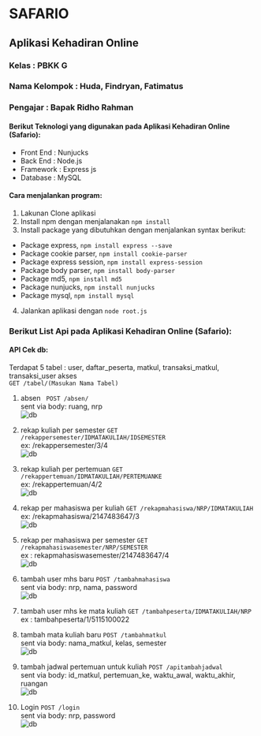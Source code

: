 # SAFARIO
## Aplikasi Kehadiran Online

### Kelas         : PBKK G
### Nama Kelompok : Huda, Findryan, Fatimatus
### Pengajar      : Bapak Ridho Rahman

#### Berikut Teknologi yang digunakan pada Aplikasi Kehadiran Online (Safario):
* Front End       : Nunjucks
* Back End        : Node.js
* Framework       : Express js
* Database        : MySQL

#### Cara menjalankan program:
1. Lakunan Clone aplikasi
2. Install npm dengan menjalanakan  ``` npm install ```
3. Install package yang dibutuhkan dengan menjalankan syntax berikut:
 * Package express, ``` npm install express --save ```
 * Package cookie parser, ``` npm install cookie-parser ```
 * Package express session, ``` npm install express-session ```
 * Package body parser, ``` npm install body-parser ```
 * Package md5, ``` npm install md5 ```
 * Package nunjucks, ``` npm install nunjucks ```
 * Package mysql, ``` npm install mysql ```
4. Jalankan aplikasi dengan ``` node root.js ```

### Berikut List Api pada Aplikasi Kehadiran Online (Safario):
#### API Cek db:
Terdapat 5 tabel : user, daftar_peserta, matkul, transaksi_matkul, transaksi_user
akses
<br/>``` GET /tabel/(Masukan Nama Tabel) ```
<br/>
1. absen
  ``` POST /absen/```
<br/>sent via body: ruang, nrp
<br/>![db](absen1.PNG)

2. rekap kuliah per semester
  ``` GET /rekappersemester/IDMATAKULIAH/IDSEMESTER ```
<br/>ex: /rekappersemester/3/4
<br/>![db](rekappersemester.jpg)

3. rekap kuliah per pertemuan
  ``` GET /rekappertemuan/IDMATAKULIAH/PERTEMUANKE ```
<br/>ex: /rekappertemuan/4/2
<br/>![db](rekappertemuan.jpg)

4. rekap per mahasiswa per kuliah
  ``` GET /rekapmahasiswa/NRP/IDMATAKULIAH ```
<br/>ex: /rekapmahasiswa/2147483647/3
<br/>![db](rekapmahasiswa.jpg)

5. rekap per mahasiswa per semester
  ``` GET /rekapmahasiswasemester/NRP/SEMESTER ```
<br/>ex : rekapmahasiswasemester/2147483647/4
<br/>![db](rekapmahasiswasemester.jpg)

6. tambah user mhs baru
  ``` POST /tambahmahasiswa ```
<br/>sent via body: nrp, nama, password
<br/>![db](tambahmhs.PNG)

7. tambah user mhs ke mata kuliah
  ``` GET /tambahpeserta/IDMATAKULIAH/NRP ```
<br/> ex : tambahpeserta/1/5115100022

8. tambah mata kuliah baru
  ``` POST /tambahmatkul ```
<br/>sent via body: nama_matkul, kelas, semester
<br/>![db](tambahmtkl.PNG)

9. tambah jadwal pertemuan untuk kuliah
``` POST /apitambahjadwal ```
<br/>sent via body: id_matkul, pertemuan_ke, waktu_awal, waktu_akhir, ruangan
<br/>![db](tambahjadwal.PNG)

10. Login
``` POST /login ```
<br/>sent via body: nrp, password
<br/>![db](login.PNG)

